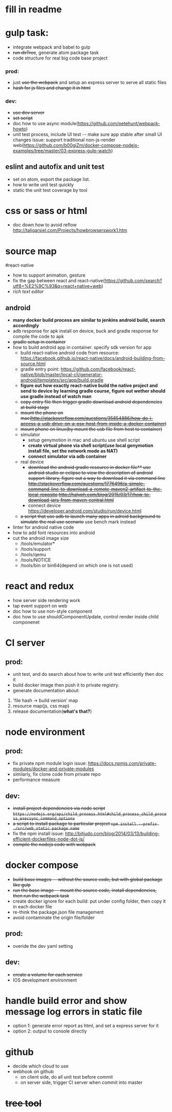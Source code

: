 # fill in readme

# gulp task:
* integrate webpack and babel to gulp
* ~~run dirTree~~, generate atom package task
* code structure for real big code base project
### prod:
* just ~~use the webpack~~ and setup an express server to serve all static files
* ~~hash for js files and change it in html~~
### dev:
* ~~use dev server~~
* ~~set script~~
* doc how to use async module(https://github.com/petehunt/webpack-howto)
* unit test process, include UI test -- make sure app stable after small UI changes
issue: support traditional non-js-render web(https://github.com/b00giZm/docker-compose-nodejs-examples/tree/master/03-express-gulp-watch)

## eslint and autofix and unit test
* set on atom, export the package list.
* how to write unit test quickly
* static the unit test coverage by tool
# css or sass or html
* doc down how to avoid reflow
http://taligarsiel.com/Projects/howbrowserswork1.htm
# source map

#react-native
* how to support animation, gesture
* fix the gap between react and react-native(https://github.com/search?utf8=%E2%9C%93&q=react+native+web)
* *rich text editor*
## android
* **many docker build process are similar to jenkins android build, search accordingly**
* adb response for apk install on device, buck and gradle response for compile the code to apk
* ~~gradle setup in container~~
* how to build android app in container. specify sdk version for app
  * build react-native android code from resource: https://facebook.github.io/react-native/docs/android-building-from-source.html
  * gradle entry point: https://github.com/facebook/react-native/blob/master/local-cli/generator-android/templates/src/app/build.gradle
  * **figure out how exactly react-native build the native project and send to device by learning gradle course, figure out wether should use gradle instead of watch man**
  * ~~copy entry file then trigger gradle download android dependencies at build stage~~
  * ~~mount the phone on mac(http://stackoverflow.com/questions/35854886/how-do-i-access-a-usb-drive-on-a-osx-host-from-inside-a-docker-container)~~
  * ~~mount phone on linux(by mount the usb file from host to container)~~
  * simulator
    * setup genymotion in mac and ubuntu use shell script
    * **create virtual phone via shell script(use local genymotion install file, set the network mode as NAT)**
    * **connect simulator via adb container**
  * real device
    * ~~download the android gradle resource in docker file**
    use android studio or eclipse to view the description of android support library, figure out a way to download it via command line
    http://stackoverflow.com/questions/1776496/a-simple-command-line-to-download-a-remote-maven2-artifact-to-the-local-reposito
    http://halyph.com/blog/2015/03/17/how-to-download-jars-from-maven-central.html~~
    * connect device https://developer.android.com/studio/run/device.html
  * ~~a script that use adb to launch many apps in adroid background to simulate the real use scenario~~ use bench mark instead
* linter for android native code
* how to add font resources into android
* cut the android image size
  * /tools/emulator*
  * /tools/support
  * /tools/qemu
  * /tools/NOTICE
  * /tools/bin or bin64(depend on which one is not used)

# react and redux
* how server side rendering work
* tap event support on web
* doc how to use non-style component
* doc how to use shouldComponentUpdate, control render inside child componenet

# CI server
## prod:
* unit test, and do search about how to write unit test efficiently then doc it
* build docker image then push it to private registry.
* generate documentation about:
1. 'file hash -> build version' map
2. resource map(js, css map)
3. release documentation(**what's that?**)

# node environment
## prod:
* fix private npm module login issue:
https://docs.npmjs.com/private-modules/docker-and-private-modules
* similarly, fix clone code from private repo
* performance measure
## dev:
* ~~install project dependencies via node script
``https://nodejs.org/api/child_process.html#child_process_child_process_execsync_command_options``~~
* ~~a script to install package to particular project
``npm install --prefix ./src/web_static package name``~~
* fix the npm install issue:
http://bitjudo.com/blog/2014/03/13/building-efficient-dockerfiles-node-dot-js/
* ~~compile the nodejs code with webpack~~

# docker compose
* ~~build base images -- without the source code, but with global package like gulp~~
* ~~run the base image -- mount the source code, install dependencies, then run the webpack task~~
* create docker ignore for each build: put under config folder, then copy it in each docker file
* re-think the package.json file management
* avoid contaminate the origin file/folder
## prod:
* overide the dev yaml setting
## dev:
* ~~create a volume for each service~~
* IOS development environment

# **handle build error and show message log errors in static file**
* option 1: generate error report as html, and set a express server for it
* option 2: output to console directly

# github
* decide which cloud to use
* webhook on github
  * on client side, do all unit test before commit
  * on server side, trigger CI server when commit into master

# ~~tree tool~~
